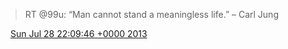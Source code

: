 > RT @99u: “Man cannot stand a meaningless life\.” – Carl Jung

<img src="../../media/tweet.ico" width="12" /> [Sun Jul 28 22:09:46 +0000 2013](https://twitter.com/DromerDenker/status/361609451280670720)